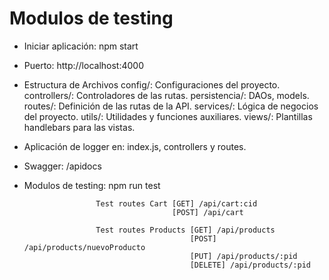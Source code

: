 
# Modulos de testing

* Iniciar aplicación: npm start

* Puerto: http://localhost:4000

* Estructura de Archivos
config/: Configuraciones del proyecto.
controllers/: Controladores de las rutas.
persistencia/: DAOs, models.
routes/: Definición de las rutas de la API.
services/: Lógica de negocios del proyecto.
utils/: Utilidades y funciones auxiliares.
views/: Plantillas handlebars para las vistas.


* Aplicación de logger en: index.js, controllers y routes.

* Swagger: /apidocs

* Modulos de testing: npm run test

                      Test routes Cart [GET] /api/cart:cid
                                       [POST] /api/cart

                      Test routes Products [GET] /api/products
                                           [POST] /api/products/nuevoProducto
                                           [PUT] /api/products/:pid
                                           [DELETE] /api/products/:pid
